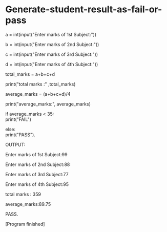 # Generate-student-result-as-fail-or-pass
a = int(input("Enter marks of 1st Subject:"))

b = int(input("Enter marks of 2nd Subject:"))  

c = int(input("Enter marks of 3rd Subject:"))  

d = int(input("Enter marks of 4th Subject:"))  

total_marks = a+b+c+d  

print("total marks :" ,total_marks)  

average_marks = (a+b+c+d)/4  

print("average_marks:", average_marks)

if average_marks < 35:     
     print("FAIL")  

else:     
     print("PASS").         


OUTPUT:

Enter marks of 1st Subject:99

Enter marks of 2nd Subject:88

Enter marks of 3rd Subject:77

Enter marks of 4th Subject:95   

total marks : 359  

average_marks:89.75

PASS.   

[Program finished]

